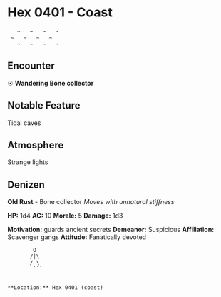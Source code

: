 # Hex 0401 - Coast
```
   ~   ~   ~   ~
 ~   ~   ~   ~
   ~   ~   ~   ~
```

## Encounter

☉ **Wandering Bone collector**

## Notable Feature

Tidal caves

## Atmosphere

Strange lights

## Denizen

**Old Rust** - Bone collector
*Moves with unnatural stiffness*

**HP:** 1d4 **AC:** 10 **Morale:** 5
**Damage:** 1d3

**Motivation:** guards ancient secrets
**Demeanor:** Suspicious
**Affiliation:** Scavenger gangs
**Attitude:** Fanatically devoted

```
        O
       /|\
       / \
        ```


**Location:** Hex 0401 (coast)
